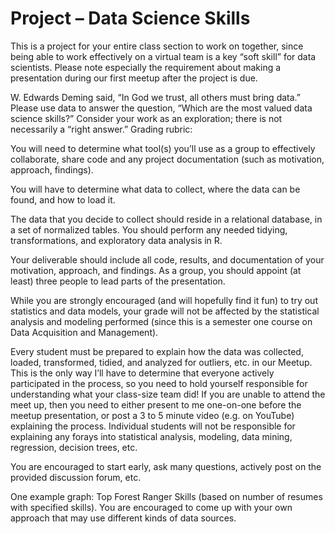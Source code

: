 # Project – Data Science Skills

This is a project for your entire class section to work on together, since being able to work effectively on a virtual team is a key “soft skill” for data scientists. Please note especially the requirement about making a presentation during our first meetup after the project is due.

W. Edwards Deming said, “In God we trust, all others must bring data.” Please use data to answer the question, “Which are the most valued data science skills?” Consider your work as an exploration; there is not necessarily a “right answer.”
Grading rubric:


You will need to determine what tool(s) you’ll use as a group to effectively collaborate, share code and any project documentation (such as motivation, approach, findings).

You will have to determine what data to collect, where the data can be found, and how to load it.

The data that you decide to collect should reside in a relational database, in a set of normalized tables. You should perform any needed tidying, transformations, and exploratory data analysis in R.

Your deliverable should include all code, results, and documentation of your motivation, approach, and findings. As a group, you should appoint (at least) three people to lead parts of the presentation.

While you are strongly encouraged (and will hopefully find it fun) to try out statistics and data models, your grade will not be affected by the statistical analysis and modeling performed (since this is a semester one course on Data Acquisition and Management).

Every student must be prepared to explain how the data was collected, loaded, transformed, tidied, and analyzed for outliers, etc. in our Meetup. This is the only way I’ll have to determine that everyone actively participated in the process, so you need to hold yourself responsible for understanding what your class-size team did! If you are unable to attend the meet up, then you need to either present to me one-on-one before the meetup presentation, or post a 3 to 5 minute video (e.g. on YouTube) explaining the process. Individual students will not be responsible for explaining any forays into statistical analysis, modeling, data mining, regression, decision trees, etc.

You are encouraged to start early, ask many questions, actively post on the provided discussion forum, etc.

One example graph: Top Forest Ranger Skills (based on number of resumes with specified skills). You are encouraged to come up with your own approach that may use different kinds of data sources.
